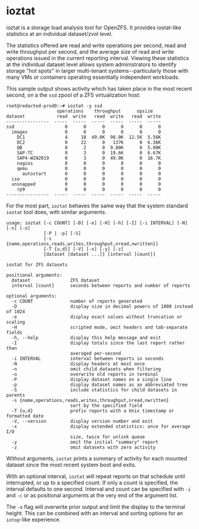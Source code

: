 # ioztat
ioztat is a storage load analysis tool for OpenZFS. It provides iostat-like statistics at an individual dataset/zvol level.

The statistics offered are read and write operations per second, read and write throughput per second, and the average size of read and write operations issued in the current reporting interval. Viewing these statistics at the individual dataset level allows system administrators to identify storage "hot spots" in larger multi-tenant systems--particularly those with many VMs or containers operating essentially independent workloads.

This sample output shows activity which has taken place in the most recent second, on a the `ssd` zpool of a ZFS virtualization host:

````
root@redacted-prod0:~# ioztat -y ssd
                   operations    throughput      opsize
dataset            read  write   read  write   read  write
----------------  -----  -----  -----  -----  -----  -----
ssd                   0      0      0      0      0      0
  images              0      0      0      0      0      0
    DC1               4     18  49.0K  98.0K  12.5K  5.56K
    DC2               0     22      0   137K      0  6.36K
    QB                0      2      0  9.80K      0  5.00K
    SAP-TC            0      3      0  19.6K      0  6.67K
    SAP4-WIN2019      0      3      0  49.0K      0  16.7K
    nagios            0      0      0      0      0      0
    qemu              0      0      0      0      0      0
      autostart       0      0      0      0      0      0
  iso                 0      0      0      0      0      0
  unsnapped           0      0      0      0      0      0
    rp9               0      0      0      0      0      0
----------------  -----  -----  -----  -----  -----  -----
````

For the most part, `ioztat` behaves the same way that the system standard `iostat` tool does, with similar arguments.

````
usage: ioztat [-c COUNT] [-D] [-e] [-H] [-h] [-I] [-i INTERVAL] [-N] [-n] [-o]
              [-P | -p] [-S]
              [-s {name,operations,reads,writes,throughput,nread,nwritten}]
              [-T {u,d}] [-V] [-x] [-y] [-z]
              [dataset [dataset ...]] [interval [count]]

iostat for ZFS datasets

positional arguments:
  dataset               ZFS dataset
  interval [count]      seconds between reports and number of reports

optional arguments:
  -c COUNT              number of reports generated
  -D                    display size in decimal powers of 1000 instead of 1024
  -e                    display exact values without truncation or scaling
  -H                    scripted mode, omit headers and tab-separate fields
  -h, --help            display this help message and exit
  -I                    display totals since the last report rather than
                        averaged per-second
  -i INTERVAL           interval between reports in seconds
  -N                    display headers at most once
  -n                    omit child datasets when filtering
  -o                    overwrite old reports in terminal
  -P                    display dataset names on a single line
  -p                    display dataset names as an abbreviated tree
  -S                    include statistics for child datasets in parents
  -s {name,operations,reads,writes,throughput,nread,nwritten}
                        sort by the specified field
  -T {u,d}              prefix reports with a Unix timestamp or formatted date
  -V, --version         display version number and exit
  -x                    display extended statistics: once for average I/O
                        size, twice for unlink queue
  -y                    omit the initial "summary" report
  -z                    omit datasets with zero activity
  ````

Without arguments, `ioztat` prints a summary of activity for each mounted dataset since the most recent system boot and exits.

With an optional interval, `ioztat` will repeat reports on that schedule until interrupted, or up to a specified count.  If only a count is specified, the interval defaults to one second.  Interval and count can be specified with `-i` and `-c` or as positional arguments at the very end of the argument list.

The `-o` flag will overwrite prior output and limit the display to the terminal height.  This can be combined with an interval and sorting options for an `iotop`-like experience.

